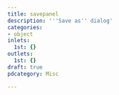 ```yaml
---
title: savepanel
description: '''Save as'' dialog'
categories:
- object
inlets:
  1st: {}
outlets:
  1st: {}
draft: true
pdcategory: Misc

---
```


